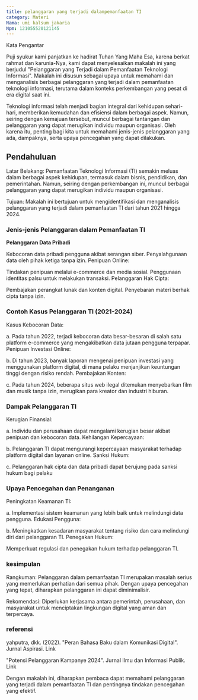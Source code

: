 ```yaml
---
title: pelanggaran yang terjadi dalampemanfaatan TI
category: Materi
Nama: umi kalsum jakaria
Npm: 121055520121145
---
```

Kata Pengantar

Puji syukur kami panjatkan ke hadirat Tuhan Yang Maha Esa, karena berkat rahmat dan karunia-Nya, kami dapat menyelesaikan makalah ini yang berjudul "Pelanggaran yang Terjadi dalam Pemanfaatan Teknologi Informasi". Makalah ini disusun sebagai upaya untuk memahami dan menganalisis berbagai pelanggaran yang terjadi dalam pemanfaatan teknologi informasi, terutama dalam konteks perkembangan yang pesat di era digital saat ini.

Teknologi informasi telah menjadi bagian integral dari kehidupan sehari-hari, memberikan kemudahan dan efisiensi dalam berbagai aspek. Namun, seiring dengan kemajuan tersebut, muncul berbagai tantangan dan pelanggaran yang dapat merugikan individu maupun organisasi. Oleh karena itu, penting bagi kita untuk memahami jenis-jenis pelanggaran yang ada, dampaknya, serta upaya pencegahan yang dapat dilakukan.

## Pendahuluan

Latar Belakang: Pemanfaatan Teknologi Informasi (TI) semakin meluas dalam berbagai aspek kehidupan, termasuk dalam bisnis, pendidikan, dan pemerintahan. Namun, seiring dengan perkembangan ini, muncul berbagai pelanggaran yang dapat merugikan individu maupun organisasi.

Tujuan: Makalah ini bertujuan untuk mengidentifikasi dan menganalisis pelanggaran yang terjadi dalam pemanfaatan TI dari tahun 2021 hingga 2024.

### Jenis-jenis Pelanggaran dalam Pemanfaatan TI

**Pelanggaran Data Pribadi**

Kebocoran data pribadi pengguna akibat serangan siber.
Penyalahgunaan data oleh pihak ketiga tanpa izin.
Penipuan Online:

Tindakan penipuan melalui e-commerce dan media sosial.
Penggunaan identitas palsu untuk melakukan transaksi.
Pelanggaran Hak Cipta:

Pembajakan perangkat lunak dan konten digital.
Penyebaran materi berhak cipta tanpa izin.

### Contoh Kasus Pelanggaran TI (2021-2024)

Kasus Kebocoran Data:

a. Pada tahun 2022, terjadi kebocoran data besar-besaran di salah satu platform e-commerce yang mengakibatkan data jutaan pengguna terpapar.
Penipuan Investasi Online:

b. Di tahun 2023, banyak laporan mengenai penipuan investasi yang menggunakan platform digital, di mana pelaku menjanjikan keuntungan tinggi dengan risiko rendah.
Pembajakan Konten:

c. Pada tahun 2024, beberapa situs web ilegal ditemukan menyebarkan film dan musik tanpa izin, merugikan para kreator dan industri hiburan.

### Dampak Pelanggaran TI

Kerugian Finansial:

a. Individu dan perusahaan dapat mengalami kerugian besar akibat penipuan dan kebocoran data.
Kehilangan Kepercayaan:

b. Pelanggaran TI dapat mengurangi kepercayaan masyarakat terhadap platform digital dan layanan online.
Sanksi Hukum:

c. Pelanggaran hak cipta dan data pribadi dapat berujung pada sanksi hukum bagi pelaku

### Upaya Pencegahan dan Penanganan

Peningkatan Keamanan TI:

a. Implementasi sistem keamanan yang lebih baik untuk melindungi data pengguna.
Edukasi Pengguna:

b. Meningkatkan kesadaran masyarakat tentang risiko dan cara melindungi diri dari pelanggaran TI.
Penegakan Hukum:

Memperkuat regulasi dan penegakan hukum terhadap pelanggaran TI.

### kesimpulan

Rangkuman: Pelanggaran dalam pemanfaatan TI merupakan masalah serius yang memerlukan perhatian dari semua pihak. Dengan upaya pencegahan yang tepat, diharapkan pelanggaran ini dapat diminimalisir.

Rekomendasi: Diperlukan kerjasama antara pemerintah, perusahaan, dan masyarakat untuk menciptakan lingkungan digital yang aman dan terpercaya.

### referensi
yahputra, dkk. (2022). "Peran Bahasa Baku dalam Komunikasi Digital". Jurnal Aspirasi. Link

"Potensi Pelanggaran Kampanye 2024". Jurnal Ilmu dan Informasi Publik. Link

Dengan makalah ini, diharapkan pembaca dapat memahami pelanggaran yang terjadi dalam pemanfaatan TI dan pentingnya tindakan pencegahan yang efektif.
